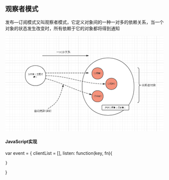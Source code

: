 ## 观察者模式

发布—订阅模式又叫观察者模式，它定义对象间的一种一对多的依赖关系，当一个对象的状态发生改变时，所有依赖于它的对象都将得到通知

![](../image/观察者模式/20180423183247.png)

#### JavaScript实现

var event = {
    clientList = [],
    listen: function(key, fn){
        
    }
}